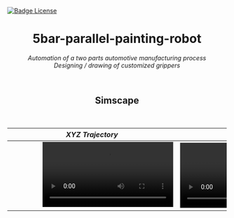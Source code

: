 [![Badge License]][License]

<div align = center>


# 5bar-parallel-painting-robot

*Automation of a two parts automotive manufacturing process* <br>
*Designing / drawing of customized grippers*

<br>

## Simscape

<br>
       
| *XYZ Trajectory* | *XY View*|
|:----------------:|:------------------------------------------:|
|       ![xyz]      |       ![xy]           |


<br>


<br>
<br>

<!----------------------------------------------------------------------------->

[License]: LICENSE

<!----------------------------------{ Images }--------------------------------->

[xyz]: document/video/sm_five_bar_robot.avi
[xy]: document/video/sm_five_bar_robot_xy.avi
[yz]: document/video/sm_five_bar_robot_yz.avi


<!---------------------------------{ Badges }---------------------------------->

[Badge License]: https://img.shields.io/badge/License-MIT-yellow.svg?style=for-the-badge